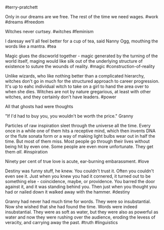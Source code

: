 #terry-pratchett 

Only in our dreams are we free. The rest of the time we need wages.
#work #dreams #freedom

Witches never curtsey.
#witches #feminism

I daresay we'll all feel better for a cup of tea, said Nanny Ogg, mouthing the words like a mantra.
#tea

Magic glues the discworld together - magic generated by the turning of the world itself, maging would like silk out of the underlying structure of existence to suture the wounds of reality.
#magic #construction-of-reality 

Unlike wizards, who like nothing better than a complicated hierarchy, witches don't go in much for the structured approach to career progression. It's up to eahc individual witch to take on a girl to hand the area over to when she dies. Witches are not by nature gregarious, at least with other witches, and they certainly don't have leaders.
#power 

All that ghosts had were thoughts

"If I'd had to buy you, you wouldn't be worth the price." Granny

Particles of raw inspiration sleet through the universe all the time. Every once in a while one of them hits a receptive mind, which then invents DNA or the flute sonata form or a way of making light bulbs wear out in half the time. But most of them miss. Most people go through their lives without being hit by even one. Some people are even more unfortunate. They get them *all*. 
#inspiration 

Ninety per cent of true love is acute, ear-burning embarassment. #love 

Destiny was funny stuff, he knew. You couldn't trust it. Often you couldn't even see it. Just when you knew you had it cornered, it turned out to be something else - coincidence, maybe, or providence. You barred the door against it, and it was standing behind you. Then just when you thought you had or nailed down it walked away with the hammer. #destiny 

Granny had never had much time for words. They were so insubstantial. Now she wished that she had found the time. Words were indeed insubstantial. They were as soft as water, but they were also as powerful as water and now they were rushing over the audience, eroding the levess of veracity, and carrying away the past.
#truth #linguistics 

